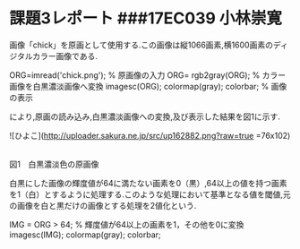 # 課題3レポート   ###17EC039 小林崇寛

画像「chick」を原画として使用する.この画像は縦1066画素,横1600画素のディジタルカラー画像である.

ORG=imread('chick.png'); % 原画像の入力
ORG= rgb2gray(ORG); % カラー画像を白黒濃淡画像へ変換
imagesc(ORG); colormap(gray); colorbar; % 画像の表示

により,原画の読み込み,白黒濃淡画像への変換,及び表示した結果を図1に示す.

![ひよこ](http://uploader.sakura.ne.jp/src/up162882.png?raw=true =76x102)  

 図1　白黒濃淡色の原画像

白黒にした画像の輝度値が64に満たない画素を0（黒）,64以上の値を持つ画素を1（白）とするように処理する.このような処理において基準となる値を閾値,元の画像を白と黒だけの画像とする処理を2値化という.

IMG = ORG > 64; % 輝度値が64以上の画素を1，その他を0に変換
imagesc(IMG); colormap(gray); colorbar;

